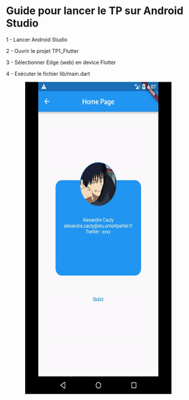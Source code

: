 # Guide pour lancer le TP sur Android Studio

1 - Lancer Android Studio

2 - Ouvrir le projet TP1_Flutter

3 - Sélectionner Edge (web) en device Flutter

4 - Exécuter le fichier lib/main.dart

<p align="center"><img src="./tp1.gif?raw=true" width="400" height="850"></p>
